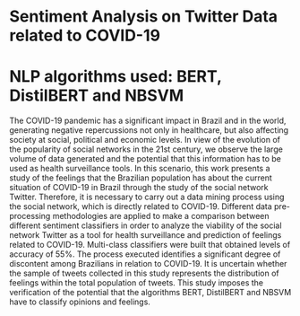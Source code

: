 # Sentiment Analysis on Twitter Data related to COVID-19
# NLP algorithms used: BERT, DistilBERT and NBSVM

The COVID-19 pandemic has a significant impact in Brazil and in the world, generating
negative repercussions not only in healthcare, but also affecting society at social, political and
economic levels. In view of the evolution of the popularity of social networks in the 21st
century, we observe the large volume of data generated and the potential that this information
has to be used as health surveillance tools. In this scenario, this work presents a study of the
feelings that the Brazilian population has about the current situation of COVID-19 in Brazil
through the study of the social network Twitter. Therefore, it is necessary to carry out a data
mining process using the social network, which is directly related to COVID-19. Different data
pre-processing methodologies are applied to make a comparison between different sentiment
classifiers in order to analyze the viability of the social network Twitter as a tool for health
surveillance and prediction of feelings related to COVID-19. Multi-class classifiers were built
that obtained levels of accuracy of 55%. The process executed identifies a significant degree of
discontent among Brazilians in relation to COVID-19. It is uncertain whether the sample of
tweets collected in this study represents the distribution of feelings within the total population
of tweets. This study imposes the verification of the potential that the algorithms BERT,
DistilBERT and NBSVM have to classify opinions and feelings.
